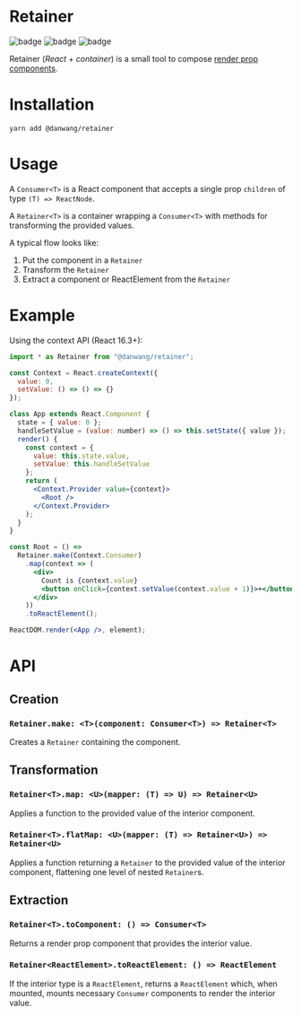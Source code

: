 # Retainer

![badge](https://img.shields.io/badge/🔥-Blazing%20Fast-red.svg)
![badge](https://img.shields.io/badge/λ-Functional-blue.svg "Code functions and works as expected")
![badge](https://img.shields.io/badge/🏢-Enterprise%20Grade-999999.svg "With six nines of CSS hex color codes")

Retainer (_React_ + _container_) is a small tool to compose [render prop components](https://reactjs.org/docs/render-props.html).

# Installation

```
yarn add @danwang/retainer
```

# Usage

A `Consumer<T>` is a React component that accepts a single prop `children` of
type `(T) => ReactNode`.

A `Retainer<T>` is a container wrapping a `Consumer<T>` with methods for
transforming the provided values.

A typical flow looks like:

1.  Put the component in a `Retainer`
2.  Transform the `Retainer`
3.  Extract a component or ReactElement from the `Retainer`

# Example

Using the context API (React 16.3+):

```jsx
import * as Retainer from "@danwang/retainer";

const Context = React.createContext({
  value: 0,
  setValue: () => () => {}
});

class App extends React.Component {
  state = { value: 0 };
  handleSetValue = (value: number) => () => this.setState({ value });
  render() {
    const context = {
      value: this.state.value,
      setValue: this.handleSetValue
    };
    return (
      <Context.Provider value={context}>
        <Root />
      </Context.Provider>
    );
  }
}

const Root = () =>
  Retainer.make(Context.Consumer)
    .map(context => (
      <div>
        Count is {context.value}
        <button onClick={context.setValue(context.value + 1)}>+</button>
      </div>
    ))
    .toReactElement();

ReactDOM.render(<App />, element);
```

# API

## Creation

### `Retainer.make: <T>(component: Consumer<T>) => Retainer<T>`

Creates a `Retainer` containing the component.

## Transformation

### `Retainer<T>.map: <U>(mapper: (T) => U) => Retainer<U>`

Applies a function to the provided value of the interior component.

### `Retainer<T>.flatMap: <U>(mapper: (T) => Retainer<U>) => Retainer<U>`

Applies a function returning a `Retainer` to the provided value of the interior
component, flattening one level of nested `Retainer`s.

## Extraction

### `Retainer<T>.toComponent: () => Consumer<T>`

Returns a render prop component that provides the interior value.

### `Retainer<ReactElement>.toReactElement: () => ReactElement`

If the interior type is a `ReactElement`, returns a `ReactElement` which, when
mounted, mounts necessary `Consumer` components to render the interior value.

